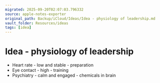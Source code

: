 ```yaml
---
migrated: 2025-09-20T02:07:03.796332
source: apple-notes-exporter
original_path: Backup/iCloud/Ideas/Idea - physiology of leadership.md
vault_folder: Resources/ideas
tags: [idea]
---
```

# Idea - physiology of leadership

- Heart rate - low and stable - preparation 
- Eye contact - high - training 
- Psychiatry - calm and engaged - chemicals in brain 

